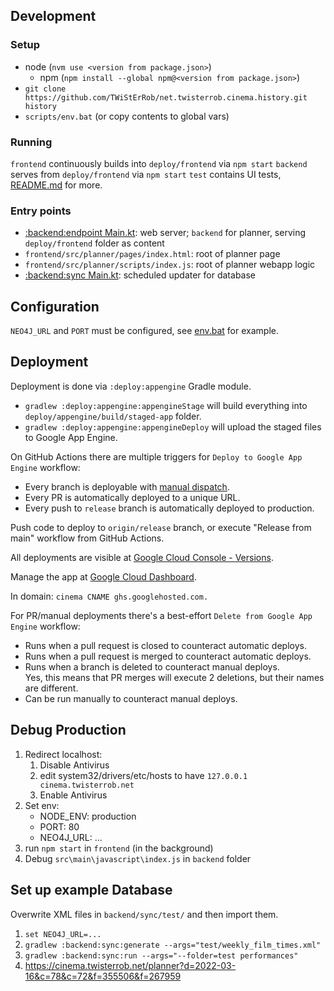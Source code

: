 
## Development

### Setup
* node (`nvm use <version from package.json>`)
   * npm (`npm install --global npm@<version from package.json>`)
 * `git clone https://github.com/TWiStErRob/net.twisterrob.cinema.history.git history`
 * `scripts/env.bat` (or copy contents to global vars)

### Running

`frontend` continuously builds into `deploy/frontend` via `npm start`
`backend` serves from `deploy/frontend` via `npm start`
`test` contains UI tests, [README.md](test/README.md) for more.

### Entry points

 * [:backend:endpoint Main.kt](backend/endpoint/src/main/resources/application.conf): web server; `backend` for planner, serving `deploy/frontend` folder as content
 * `frontend/src/planner/pages/index.html`: root of planner page
 * `frontend/src/planner/scripts/index.js`: root of planner webapp logic
 * [:backend:sync Main.kt](backend/sync/src/main/kotlin/net/twisterrob/cinema/cineworld/sync/Main.kt): scheduled updater for database

## Configuration
 
`NEO4J_URL` and `PORT` must be configured, see [env.bat](scripts/env.bat) for example.

## Deployment

Deployment is done via `:deploy:appengine` Gradle module.
 * `gradlew :deploy:appengine:appengineStage` will build everything into `deploy/appengine/build/staged-app` folder.
 * `gradlew :deploy:appengine:appengineDeploy` will upload the staged files to Google App Engine.

On GitHub Actions there are multiple triggers for `Deploy to Google App Engine` workflow:
 * Every branch is deployable with [manual dispatch](https://github.com/TWiStErRob/net.twisterrob.cinema/actions/workflows/Deploy%20to%20Google%20App%20Engine.yml).
 * Every PR is automatically deployed to a unique URL.
 * Every push to `release` branch is automatically deployed to production.

Push code to deploy to `origin/release` branch, or execute "Release from main" workflow from GitHub Actions.

All deployments are visible at [Google Cloud Console - Versions](https://console.cloud.google.com/appengine/versions?project=twisterrob-cinema).

Manage the app at [Google Cloud Dashboard](https://console.cloud.google.com/appengine?project=twisterrob-cinema).

In domain: `cinema CNAME ghs.googlehosted.com.`

For PR/manual deployments there's a best-effort `Delete from Google App Engine` workflow:
 * Runs when a pull request is closed to counteract automatic deploys.
 * Runs when a pull request is merged to counteract automatic deploys.
 * Runs when a branch is deleted to counteract manual deploys.  
   Yes, this means that PR merges will execute 2 deletions, but their names are different.
 * Can be run manually to counteract manual deploys. 

## Debug Production

1. Redirect localhost:
   1. Disable Antivirus
   2. edit system32/drivers/etc/hosts to have `127.0.0.1	cinema.twisterrob.net`
   3. Enable Antivirus
2. Set env:
   * NODE_ENV: production
   * PORT: 80
   * NEO4J_URL: ...
3. run `npm start` in `frontend` (in the background)
4. Debug `src\main\javascript\index.js` in `backend` folder

## Set up example Database
Overwrite XML files in `backend/sync/test/` and then import them.

1. `set NEO4J_URL=...`
2. `gradlew :backend:sync:generate --args="test/weekly_film_times.xml"`
3. `gradlew :backend:sync:run --args="--folder=test performances"`
4. https://cinema.twisterrob.net/planner?d=2022-03-16&c=78&c=72&f=355506&f=267959
